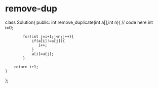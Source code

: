 # remove-dup

class Solution{
public:
    int remove_duplicate(int a[],int n){
        // code here
        int i=0;
      
            for(int j=i+1;j<n;j++){
                if(a[i]!=a[j]){
                   i++;
                }
                a[i]=a[j];
            }
        
        return i+1;
    }
};
